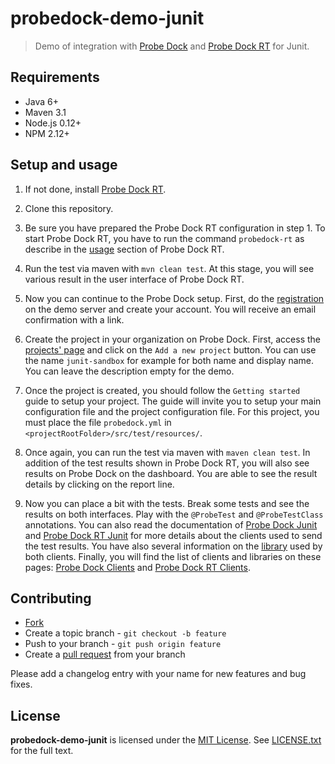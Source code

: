 # probedock-demo-junit

> Demo of integration with [Probe Dock](https://github.com/probedock/probedock) and [Probe Dock RT](https://github.com/probedock/probedock-rt) for Junit.

## Requirements

* Java 6+
* Maven 3.1
* Node.js 0.12+
* NPM 2.12+

## Setup and usage

1. If not done, install [Probe Dock RT](https://github.com/probedock/probedock-rt#installation).

2. Clone this repository.

3. Be sure you have prepared the Probe Dock RT configuration in step 1. To start Probe Dock RT, you have to run the command `probedock-rt` as describe in the [usage](https://github.com/probedock/probedock-rt#installation#usage) section of Probe Dock RT.

4. Run the test via maven with `mvn clean test`. At this stage, you will see various result in the user interface of Probe Dock RT.

5. Now you can continue to the Probe Dock setup. First, do the [registration](http://) on the demo server and create your account. You will receive an email confirmation with a link. 

6. Create the project in your organization on Probe Dock. First, access the [projects' page](https://demo.probedock.io/prevolescompany/projects) and click on the `Add a new project` button. You can use the name `junit-sandbox` for example for both name and display name. You can leave the description empty for the demo.

7. Once the project is created, you should follow the `Getting started` guide to setup your project. The guide will invite you to setup your main configuration file and the project configuration file. For this project, you must place the file `probedock.yml` in `<projectRootFolder>/src/test/resources/`. 

8. Once again, you can run the test via maven with `maven clean test`. In addition of the test results shown in Probe Dock RT, you will also see results on Probe Dock on the dashboard. You are able to see the result details by clicking on the report line. 

9. Now you can place a bit with the tests. Break some tests and see the results on both interfaces. Play with the `@ProbeTest` and `@ProbeTestClass` annotations. You can also read the documentation of [Probe Dock Junit](https://github.com/probedock/probedock-junit) and [Probe Dock RT Junit](https://github.com/probedock/probedock-rt-junit) for more details about the clients used to send the test results. You have also several information on the [library](https://github.com/probedock/probedock-java) used by both clients. Finally, you will find the list of clients and libraries on these pages: [Probe Dock Clients](https://github.com/probedock/probedock-clients) and [Probe Dock RT Clients](https://github.com/probedock/probedock-rt-clients).

## Contributing

* [Fork](https://help.github.com/articles/fork-a-repo)
* Create a topic branch - `git checkout -b feature`
* Push to your branch - `git push origin feature`
* Create a [pull request](http://help.github.com/pull-requests/) from your branch

Please add a changelog entry with your name for new features and bug fixes.

## License

**probedock-demo-junit** is licensed under the [MIT License](http://opensource.org/licenses/MIT).
See [LICENSE.txt](LICENSE.txt) for the full text.

